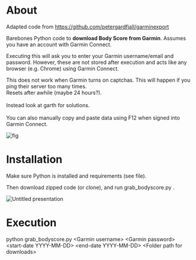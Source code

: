 # About

Adapted code from https://github.com/petergardfjall/garminexport

Barebones Python code to **download Body Score from Garmin**. Assumes you have an account with Garmin Connect. 

Executing this will ask you to enter your Garmin username/email and password. However, these are not stored after execution and acts like any browser (e.g. Chrome) using Garmin Connect.<br/>

This does not work when Garmin turns on captchas. This will happen if you ping their server too many times.<br/> 
Resets after awhile (maybe 24 hours?). <br/><br/>
Instead look at garth for solutions. <br/><br/>
You can also manually copy and paste data using F12 when signed into Garmin Connect. <br/>



![fig](https://github.com/physioforecast/garminexport/assets/6562289/5a62dbe3-4d22-445b-a444-f9164ea93f3a)




# Installation

Make sure Python is installed and requirements (see file).

Then download zipped code (or clone), and run grab_bodyscore.py . 

![Untitled presentation](https://github.com/physioforecast/garminexport/assets/6562289/202bb9e1-830f-43c7-a55a-2626d46b8296)

# Execution

python grab_bodyscore.py \<Garmin username\> \<Garmin password\> \<start-date YYYY-MM-DD\> \<end-date YYYY-MM-DD\> \<Folder path for downloads\>

